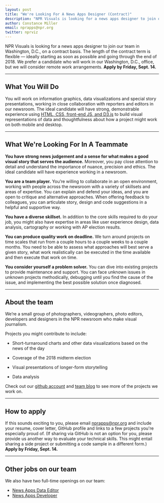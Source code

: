 ```yaml
---
layout: post
title: "We're Looking For A News Apps Designer (Contract)"
description: "NPR Visuals is looking for a news apps designer to join our team in Washington, D.C."
author: Constance Miller
email: nprapps@npr.org
twitter: nprviz
---
```


NPR Visuals is looking for a news apps designer to join our team in Washington, D.C., on a contract basis. The length of the contract term is flexible — ideally starting as soon as possible and going through the end of 2018. We prefer a candidate who will work in our Washington, D.C., office, but we will consider remote work arrangements. **Apply by Friday, Sept. 14.**

----------

## What You Will Do

You will work on information graphics, data visualizations and special story presentations, working in close collaboration with reporters and editors in our newsroom. The ideal candidate will have strong, demonstrable experience using [HTML, CSS, front-end JS, and D3.js](https://github.com/nprapps/dailygraphics) to build visual representations of data and thoughtfulness about how a project might work on both mobile and desktop.

----------

## What We're Looking For In A Teammate

**You have strong news judgement and a sense for what makes a good visual story that serves the audience.** Moreover, you pay close attention to detail and understand the importance of nuance, precision and ethics. The ideal candidate will have experience working in a newsroom.

**You are a team player.** You’re willing to collaborate in an open environment, working with people across the newsroom with a variety of skillsets and areas of expertise. You can explain and defend your ideas, and you are open to critique and alternative approaches. When offering feedback to colleagues, you can articulate story, design and code suggestions in a helpful and supportive way.

**You have a diverse skillset.** In addition to the core skills required to do your job, you might also have expertise in areas like user experience design, data analysis, cartography or working with AP election results.

**You can produce quality work on deadline.** We turn around projects on time scales that run from a couple hours to a couple weeks to a couple months. You need to be able to assess what approaches will best serve a given story, what work realistically can be executed in the time available and then execute that work on time.

**You consider yourself a problem solver.** You can dive into existing projects to provide maintenance and support. You can face unknown issues in unknown projects methodically, debugging until you find the cause of the issue, and implementing the best possible solution once diagnosed.

---------

## About the team

We’re a small group of photographers, videographers, photo editors, developers and designers in the NPR newsroom who make visual journalism.

Projects you might contribute to include:

* Short-turnaround charts and other data visualizations based on the news of the day

* Coverage of the 2018 midterm election

* Visual presentations of longer-form storytelling

* Data analysis

Check out our [github account](https://github.com/nprapps/) and [team blog](http://blog.apps.npr.org) to see more of the projects we work on.

---------

## How to apply

If this sounds exciting to you, please email <a href="mailto:nprapps@npr.org?subject=News%20Apps%20Designer%20Contract%20Job">nprapps@npr.org</a> and include your resume, cover letter, GitHub profile and links to a few projects you're especially proud of. (If sharing via GitHub is not an option for you, please provide us another way to evaluate your technical skills. This might entail sharing a side project or submitting a code sample in a different form.) **Apply by Friday, Sept. 14.**

---------

## Other jobs on our team

We also have two full-time openings on our team:

* [News Apps Data Editor](https://recruiting.ultipro.com/NAT1011NATPR/JobBoard/af823b19-a43b-4cda-b6c2-c06508d84cf6/OpportunityDetail?opportunityId=c9bfa360-6707-4f7e-b241-80047083c9dd)
* [News Apps Developer](https://recruiting.ultipro.com/NAT1011NATPR/JobBoard/af823b19-a43b-4cda-b6c2-c06508d84cf6/OpportunityDetail?opportunityId=91237b23-2bdc-4aa2-8b1f-28a7461dfdcf)
